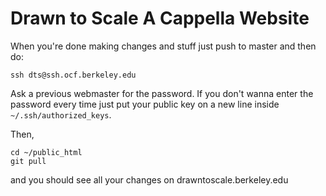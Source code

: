 # Drawn to Scale A Cappella Website

When you're done making changes and stuff just push to master and then do:

```
ssh dts@ssh.ocf.berkeley.edu
```

Ask a previous webmaster for the password. If you don't wanna enter the password every time just put your public key on a new line inside `~/.ssh/authorized_keys`.

Then,

```
cd ~/public_html
git pull
```

and you should see all your changes on drawntoscale.berkeley.edu
